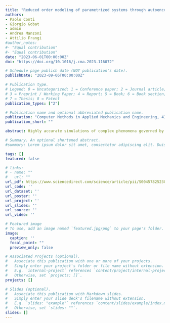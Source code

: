 ```yaml
---
title: "Reduced order modeling of parametrized systems through autoencoders and SINDy approach: continuation of periodic solutions"
authors:
- Paolo Conti
- Giorgio Gobat
- admin
- Andrea Manzoni
- Attilio Frangi
#author_notes:
#- "Equal contribution"
#- "Equal contribution"
date: "2023-06-01T00:00:00Z"
doi: "https://doi.org/10.1016/j.cma.2023.116072"

# Schedule page publish date (NOT publication's date).
publishDate: "2023-09-06T00:00:00Z"

# Publication type.
# Legend: 0 = Uncategorized; 1 = Conference paper; 2 = Journal article;
# 3 = Preprint / Working Paper; 4 = Report; 5 = Book; 6 = Book section;
# 7 = Thesis; 8 = Patent
publication_types: ["2"]

# Publication name and optional abbreviated publication name.
publication: "Computer Methods in Applied Mechanics and Engineering, 411, 116072"
publication_short: ""

abstract: Highly accurate simulations of complex phenomena governed by partial differential equations (PDEs) typically require intrusive methods and entail expensive computational costs, which might become prohibitive when approximating steady-state solutions of PDEs for multiple combinations of control parameters and initial conditions. Therefore, constructing efficient reduced order models (ROMs) that enable accurate but fast predictions, while retaining the dynamical characteristics of the physical phenomenon as parameters vary, is of paramount importance. In this work, a data-driven, non-intrusive framework which combines ROM construction with reduced dynamics identification, is presented. Starting from a limited amount of full order solutions, the proposed approach leverages autoencoder neural networks with parametric sparse identification of nonlinear dynamics (SINDy) to construct a low-dimensional dynamical model. This model can be queried to efficiently compute full-time solutions at new parameter instances, as well as directly fed to continuation algorithms. These aim at tracking the evolution of periodic steady-state responses as functions of system parameters, avoiding the computation of the transient phase, and allowing to detect instabilities and bifurcations. Featuring an explicit and parametrized modeling of the reduced dynamics, the proposed data-driven framework presents remarkable capabilities to generalize with respect to both time and parameters. Applications to structural mechanics and fluid dynamics problems illustrate the effectiveness and accuracy of the proposed method.

# Summary. An optional shortened abstract.
#summary: Lorem ipsum dolor sit amet, consectetur adipiscing elit. Duis posuere tellus ac convallis placerat. Proin tincidunt magna sed ex sollicitudin condimentum.

tags: []
featured: false

# links:
# - name: ""
#   url: ""
url_pdf: https://www.sciencedirect.com/science/article/pii/S0045782523001962?via%3Dihub
url_code: ''
url_dataset: ''
url_poster: ''
url_project: ''
url_slides: ''
url_source: ''
url_video: ''

# Featured image
# To use, add an image named `featured.jpg/png` to your page's folder. 
image:
  caption: ''
  focal_point: ""
  preview_only: false

# Associated Projects (optional).
#   Associate this publication with one or more of your projects.
#   Simply enter your project's folder or file name without extension.
#   E.g. `internal-project` references `content/project/internal-project/index.md`.
#   Otherwise, set `projects: []`.
projects: []

# Slides (optional).
#   Associate this publication with Markdown slides.
#   Simply enter your slide deck's filename without extension.
#   E.g. `slides: "example"` references `content/slides/example/index.md`.
#   Otherwise, set `slides: ""`.
slides: []
---
```


